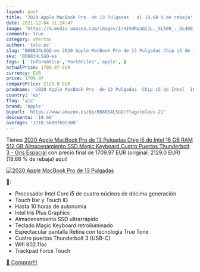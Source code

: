 ```yaml
---
layout: post
title: '2020 Apple MacBook Pro  de 13 Pulgadas   al 19.68 % de rebaja'
date: 2021-12-04 11:24:47
image: 'https://m.media-amazon.com/images/I/41VdRquQ1JL._SL500_._SL400_.jpg'
comments: true
category: ofertas
author: 'tole.es'
slug: 'B08834LSGQ-es 2020 Apple MacBook Pro de 13 Pulgadas Chip i5 de Intel 16...'
sku: 'B08834LSGQ-es'
tags: [ 'Informática','Portátiles','apple', ]
actualPrice: 1709.97 EUR
currency: EUR
price: 1709.97
comparePrice: 2129.0 EUR
prodname: '2020 Apple MacBook Pro  de 13 Pulgadas  Chip i5 de Intel  16 GB RAM  512 GB Almacenamiento SSD  Magic Keyboard  Cuatro Puertos Thunderbolt 3  - Gris Espacial'
country: 'es'
flag: '🇪🇸'
brand: 'Apple'
buyurl: 'https://www.amazon.es/dp/B08834LSGQ/?tag=tolees-21'
descuento: '19.68'
average: '1718.56807692308'
---
```


Tienes [2020 Apple MacBook Pro  de 13 Pulgadas  Chip i5 de Intel  16 GB RAM  512 GB Almacenamiento SSD  Magic Keyboard  Cuatro Puertos Thunderbolt 3  - Gris Espacial](https://www.amazon.es/dp/B08834LSGQ/?tag=tolees-21) con precio final de  1709.97 EUR (original: 2129.0 EUR) (19.68 %  de rebaja) aqui!

[![2020 Apple MacBook Pro  de 13 Pulgadas  ](https://m.media-amazon.com/images/I/41VdRquQ1JL._SL500_._SL400_.jpg)](https://www.amazon.es/dp/B08834LSGQ/?tag=tolees-21)

🔎:

- Procesador Intel Core i5 de cuatro núcleos de décima generación
- Touch Bar y Touch ID
- Hasta 10 horas de autonomía
- Intel Iris Plus Graphics
- Almacenamiento SSD ultrarrápido
- Teclado Magic Keyboard retroiluminado
- Espectacular pantalla Retina con tecnología True Tone
- Cuatro puertos Thunderbolt 3 (USB-C)
- Wifi 802.11ac
- Trackpad Force Touch

[🛒 Comprar!!!](https://www.amazon.es/dp/B08834LSGQ/?tag=tolees-21)
